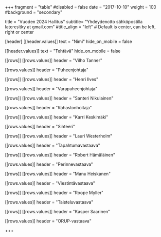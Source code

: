 +++
fragment = "table"
#disabled = false
date = "2017-10-10"
weight = 100
#background = "secondary"

title = "Vuoden 2024 Hallitus"
subtitle= "Yhdeydenotto sähköpostilla lateresltky at gmail.com"
#title_align = "left" # Default is center, can be left, right or center

[header]
[[header.values]]
text = "Nimi"
hide_on_mobile = false

[[header.values]]
text = "Tehtävä"
hide_on_mobile = false

[[rows]]
[[rows.values]]
header = "Vilho Tanner"

[[rows.values]]
header = "Puheenjohtaja"

[[rows]]
[[rows.values]]
header = "Henri Ilves"

[[rows.values]]
header = "Varapuheenjohtaja"

[[rows]]
[[rows.values]]
header = "Santeri Nikulainen"

[[rows.values]]
header = "Rahastonhoitaja"

[[rows]]
[[rows.values]]
header = "Karri Keskimäki"

[[rows.values]]
header = "Sihteeri"

[[rows]]
[[rows.values]]
header = "Lauri Westerholm"

[[rows.values]]
header = "Tapahtumavastaava"

[[rows]]
[[rows.values]]
header = "Robert Hämäläinen"

[[rows.values]]
header = "Perinnevastaava"

[[rows]]
[[rows.values]]
header = "Manu Heiskanen"

[[rows.values]]
header = "Viestintävastaava"

[[rows]]
[[rows.values]]
header = "Roope Myller"

[[rows.values]]
header = "Taisteluvastaava"

[[rows]]
[[rows.values]]
header = "Kasper Saarinen"

[[rows.values]]
header = "ORUP-vastaava"


+++
